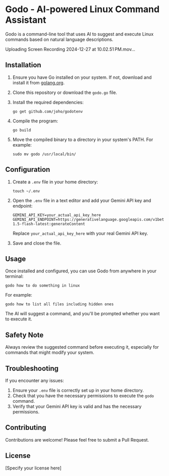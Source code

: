 # Godo - AI-powered Linux Command Assistant

Godo is a command-line tool that uses AI to suggest and execute Linux commands based on natural language descriptions.


Uploading Screen Recording 2024-12-27 at 10.02.51 PM.mov…



## Installation

1. Ensure you have Go installed on your system. If not, download and install it from [golang.org](https://golang.org/).

2. Clone this repository or download the `godo.go` file.

3. Install the required dependencies:


   ```
   go get github.com/joho/godotenv
   ```

4. Compile the program:
   ```
   go build 
   ```

5. Move the compiled binary to a directory in your system's PATH. For example:
   ```
   sudo mv godo /usr/local/bin/
   ```

## Configuration

1. Create a `.env` file in your home directory:
   ```
   touch ~/.env
   ```

2. Open the `.env` file in a text editor and add your Gemini API key and endpoint:
   ```
   GEMINI_API_KEY=your_actual_api_key_here
   GEMINI_API_ENDPOINT=https://generativelanguage.googleapis.com/v1beta/models/gemini-1.5-flash-latest:generateContent
   ```

   Replace `your_actual_api_key_here` with your real Gemini API key.

3. Save and close the file.

## Usage

Once installed and configured, you can use Godo from anywhere in your terminal:

```
godo how to do something in linux
```

For example:
```
godo how to list all files including hidden ones
```

The AI will suggest a command, and you'll be prompted whether you want to execute it.

## Safety Note

Always review the suggested command before executing it, especially for commands that might modify your system.

## Troubleshooting

If you encounter any issues:

1. Ensure your `.env` file is correctly set up in your home directory.
2. Check that you have the necessary permissions to execute the `godo` command.
3. Verify that your Gemini API key is valid and has the necessary permissions.

## Contributing

Contributions are welcome! Please feel free to submit a Pull Request.

## License

[Specify your license here]
